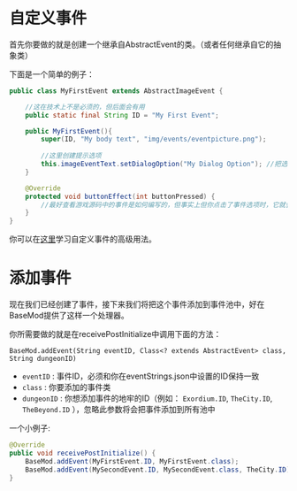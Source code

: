 # 自定义事件

首先你要做的就是创建一个继承自AbstractEvent的类。（或者任何继承自它的抽象类） 

下面是一个简单的例子：

```java
public class MyFirstEvent extends AbstractImageEvent {

    //这在技术上不是必须的，但后面会有用
    public static final String ID = "My First Event";

    public MyFirstEvent(){
        super(ID, "My body text", "img/events/eventpicture.png");
        
        //这里创建提示选项
        this.imageEventText.setDialogOption("My Dialog Option"); //把选项加入了选项列表
    }

    @Override
    protected void buttonEffect(int buttonPressed) {
        //最好查看游戏源码中的事件是如何编写的，但事实上但你点击了事件选项时，它就会索引你到该方法。
    }
}
```

你可以在[这里](https://github.com/GraysonnG/InfiniteSpire/blob/master/src/main/java/infinitespire/events/EmptyRestSite.java)学习自定义事件的高级用法。

# 添加事件

现在我们已经创建了事件，接下来我们将把这个事件添加到事件池中，好在BaseMod提供了这样一个处理器。

你所需要做的就是在receivePostInitialize中调用下面的方法： 

`BaseMod.addEvent(String eventID, Class<? extends AbstractEvent> class, String dungeonID)`
* `eventID` : 事件ID，必须和你在eventStrings.json中设置的ID保持一致
* `class` : 你要添加的事件类
* `dungeonID` : 你想添加事件的地牢的ID（例如： `Exordium.ID`, `TheCity.ID`, `TheBeyond.ID` ），忽略此参数将会把事件添加到所有池中

一个小例子:

```java
@Override
public void receivePostInitialize() {
    BaseMod.addEvent(MyFirstEvent.ID, MyFirstEvent.class);
    BaseMod.addEvent(MySecondEvent.ID, MySecondEvent.class, TheCity.ID);
}
```